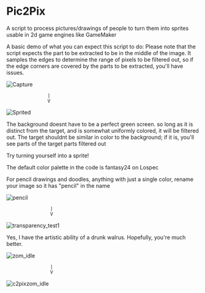 # Pic2Pix
A script to process pictures/drawings of people to turn them into sprites usable in 2d game engines like GameMaker

A basic demo of what you can expect this script to do: Please note that the script expects the part to be extracted to be in the middle of the image. It samples the edges to determine the range of pixels to be filtered out, so if the edge corners are covered by the parts to be extracted, you'll have issues. 

![Capture](https://github.com/user-attachments/assets/f42106d4-6e55-43ad-862d-7c9b2c042f8d)

                   |
                   V

![Sprited](https://github.com/user-attachments/assets/d283df28-e98f-4853-8a27-423b38e56d84)

The background doesnt have to be a perfect green screen. so long as it is distinct from the target, and is somewhat uniformly colored, it will be filtered out. The target shouldnt be similar in color to the background; if it is, you'll see parts of the target parts filtered out

Try turning yourself into a sprite!

The default color palette in the code is fantasy24 on Lospec

For pencil drawings and doodles, anything with just a single color, rename your image so it has "pencil" in the name




![pencil](https://github.com/user-attachments/assets/753184c0-213a-484b-8861-07df3b8e1393)

                    |
                    V
                    
![transparency_test1](https://github.com/user-attachments/assets/a2960f1f-469b-41dd-bac9-1d35b7fd29fc)

Yes, I have the artistic ability of a drunk walrus. Hopefully, you're much better.



![zom_idle](https://github.com/user-attachments/assets/905ed294-1a87-406e-88a8-d329a1781305)


                    |
                    V



![c2pixzom_idle](https://github.com/user-attachments/assets/7fdc947f-f968-43aa-ae2f-0b85fa891124)
